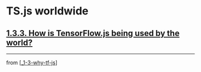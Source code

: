 # TS.js worldwide

## [**1.3.3.** How is TensorFlow.js being used by the world?](https://livebook.manning.com/book/deep-learning-with-javascript/chapter-1/168)

---
from [[_1-3-why-tf-js]]

[//begin]: # "Autogenerated link references for markdown compatibility"
[_1-3-why-tf-js]: _1-3-why-tf-js.md "Why TF.js?"
[//end]: # "Autogenerated link references"